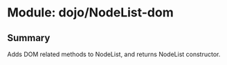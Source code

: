 # Module: dojo/NodeList-dom

## Summary

Adds DOM related methods to NodeList, and returns NodeList constructor.
